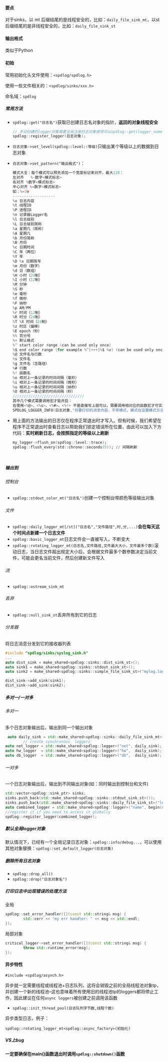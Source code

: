 #### 要点

对于sinks，以 mt 后缀结尾的是线程安全的，比如：`daily_file_sink_mt`，以st 后缀结尾的是非线程安全的，比如：`daily_file_sink_st`

#### 输出格式

类似于Python



#### 初始

常用初始化头文件使用：`<spdlog/spdlog.h>`

使用一些文件相关的：`<spdlog/sinks/xxx.h>`

命名域：`spdlog`

##### 常用方法

* `spdlog::get("日志名")`获取已创建日志名对象的指针，**返回的对象线程安全**

  ```c++
  // 手动创建的logger对象需要全局注册日志对象使得可以spdlog::get(logger_name)
  spdlog::register_logger(日志对象);
  
  ```

  

* `日志对象->set_level(spdlog::level::等级)`只输出某个等级以上的数据到日志对象

* `日志对象->set_pattern("输出格式")`：

  ```c
  模式大全：每个模式可以预先添加一个宽度标记来对齐，最大128：
  左对齐	%-数字<模式标志>
  右对齐 %数字<模式标志>
  中心对齐 %=数字<模式标志>
  如：%=3v
  -------------------
  %v 日志内容
  %t 线程ID
  %P 进程ID
  %n 记录器Logger名
  %l 日志级别
  %L 日志级别简称
  %a 星期几（简称）
  %A 星期几
  %b 月份简称
  %B 月份
  %c 日期时间
  %C 年（两位）
  %Y 年
  %D %x 日期简写
  %m 月份（数字）
  %d 日（数组）
  %H 小时（24制）
  %I 小时（12制）
  %M 分钟
  %S 秒
  %e 毫秒
  %f 微秒
  %F 纳秒
  %p AM/PM
  %r 时间（12制）
  %R 时分（24制）
  %T %X 时间（24制）
  %z 时区（偏移）
  %E epoch（秒）
  %% 百分号
  %+ 默认格式
  %^ start color range (can be used only once)
  %$ end color range (for example %^[+++]%$ %v) (can be used only once)
  %@ 文件名与行数
  %s 文件名
  %g 文件名（含路径）
  %# 行数
  %! 函数名
  %o 相对上一条记录的时间间隔（毫秒）
  %i 相对上一条记录的时间间隔（微秒）
  %u 相对上一条记录的时间间隔（纳秒）
  %O 相对上一条记录的时间间隔（秒）
  ////////////////////////////////
  其中几个模式需要调用宏才能开启：
  在使用<%@>、<%s>、<%#>、<%!> 不是直接写上就可以，需要调用相对应的函数宏才可实现日志输出中要携带文件名、行数或函数名时，必须使用SPDLOG_LOGGER_*宏，且要激活对应的级别（哪些级别以上的日志会被记录）：例子
  SPDLOG_LOGGER_INFO(日志对象,"将要打印的消息内容，不带模式，模式在设置模式方法中设置"); 
  ```

* 用上面的方法输出的日志仅在程序正常退出时才写入。但有时候，我们希望在程序不正常退出时查看日志以帮助我们锁定错误所在位置，由此可以加入下方代码：**实时刷新日志，会按照指定的等级以上刷新**

  ```ada
  my_logger->flush_on(spdlog::level::trace);
  spdlog::flush_every(std::chrono::seconds(5)); // 间隔刷新
  
  
  
  
  ```

##### 输出到

###### 控制台

* `spdlog::stdout_color_mt("日志名")`创建一个控制台带颜色等级输出对象

###### 文件

* `spdlog::daily_logger_mt[/st]("日志名","文件路径",时,分,...)`**会在每天这个时间点新建一个日志文件**
* `spdlog::basic_logger_mt`日志文件会一直被写入，不断变大
* `spdlog::rotating_logger_mt(日志名,文件路径,文件最大大小，文件最多个数)`滚动日志，当日志文件超出规定大小后，会根据文件最多个数参数决定当前文件，可能会更名当前文件，然后创建新文件写入

###### 流

* `spdlog::ostream_sink_mt`

###### 丢弃

* `spdlog::null_sink_st`丢弃所有到它的日志

###### 分发器

将日志消息分发到它的接收器列表

```c++
#include "spdlog/sinks/syslog_sink.h"
...
auto dist_sink = make_shared<spdlog::sinks::dist_sink_st>();
auto sink1 = make_shared<spdlog::sinks::stdout_sink_st>();
auto sink2 = make_shared<spdlog::sinks::simple_file_sink_st>("mylog.log");

dist_sink->add_sink(sink1);
dist_sink->add_sink(sink2);
```



##### 多对一/一对多

###### 多对一

多个日志对象输出后，输出到同一个输出对象

```c++
 auto daily_sink = std::make_shared<spdlog::sinks::daily_file_sink_mt>("logfile", 23, 59);
        // create synchronous  loggers
auto net_logger = std::make_shared<spdlog::logger>("net", daily_sink);
auto hw_logger  = std::make_shared<spdlog::logger>("hw",  daily_sink);
auto db_logger  = std::make_shared<spdlog::logger>("db",  daily_sink);      


```

###### 一对多

一个日志对象输出后，输出到不同输出对象(如：同时输出到控制台和文件)

```c++
std::vector<spdlog::sink_ptr> sinks;
sinks.push_back(std::make_shared<spdlog::sinks::stdout_sink_st>());
sinks.push_back(std::make_shared<spdlog::sinks::daily_file_sink_st>("logfile", 23, 59));
auto combined_logger = std::make_shared<spdlog::logger>("name", begin(sinks), end(sinks));
//register it if you need to access it globally
spdlog::register_logger(combined_logger);
```

##### 默认全局logger对象

默认情况下，已经有一个全局记录日志对象：`spdlog::info/debug...`，可以使用其他对象替换：`spdlog::set_default_logger(日志对象)`

##### 删除所有日志对象

* `spdlog::drop_all()`
* `spdlog::drop("日志对象名")`

##### 打印日志中出现错误的处理方法

全局

```c++
spdlog::set_error_handler([](const std::string& msg) {
        std::cerr << "my err handler: " << msg << std::endl;
});
```

局部对象

```c++
critical_logger->set_error_handler([](const std::string& msg) {
        throw std::runtime_error(msg);
});
```



#### 异步特性

`#include <spdlog/asynch.h>`

异步就一定需要线程或线程池+日志队列，这将会销毁之前的全局线程池对象tp，并创建一个新的线程池–这也意味着所有使用旧的线程池tp的loggers都将停止工作，因此建议在任何`async loggers`被创建之前调用该函数

* `spdlog::init_thread_pool(日志队列字节数,线程个数)`

异步类型日志，例子：

`spdlog::rotating_logger_mt<spdlog::async_factory>(初始化)`

##### VS上bug

**一定要确保在main()函数退出时调用`spdlog::shutdown()`函数**
